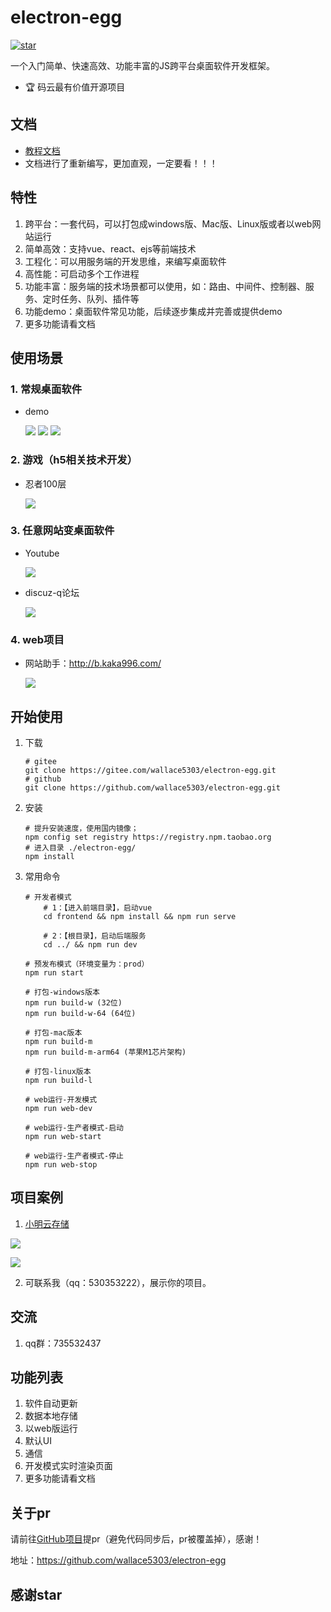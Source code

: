 # electron-egg 
[![star](https://gitee.com/wallace5303/electron-egg/badge/star.svg?theme=gvp)](https://gitee.com/wallace5303/electron-egg/stargazers)

一个入门简单、快速高效、功能丰富的JS跨平台桌面软件开发框架。

- 🏆 码云最有价值开源项目


## 文档
- [教程文档](https://www.yuque.com/u34495/mivcfg/xnhmms)
- 文档进行了重新编写，更加直观，一定要看！！！

## 特性
1. 跨平台：一套代码，可以打包成windows版、Mac版、Linux版或者以web网站运行
2. 简单高效：支持vue、react、ejs等前端技术
3. 工程化：可以用服务端的开发思维，来编写桌面软件
4. 高性能：可启动多个工作进程
5. 功能丰富：服务端的技术场景都可以使用，如：路由、中间件、控制器、服务、定时任务、队列、插件等
6. 功能demo：桌面软件常见功能，后续逐步集成并完善或提供demo
7. 更多功能请看文档

## 使用场景

### 1. 常规桌面软件
- demo

    ![](https://kaka996.coding.net/p/resource/d/tx-resource/git/raw/master/img/electron-egg/home.png)
    ![](https://kaka996.coding.net/p/resource/d/tx-resource/git/raw/master/img/electron-egg/socket.png)
    ![](https://kaka996.coding.net/p/resource/d/tx-resource/git/raw/master/img/electron-egg/xm-pic-config.png)

### 2. 游戏（h5相关技术开发）
- 忍者100层

    ![](https://kaka996.coding.net/p/resource/d/tx-resource/git/raw/master/img/electron-egg/ee_game_1.png)

### 3. 任意网站变桌面软件
- Youtube

    ![](https://kaka996.coding.net/p/resource/d/tx-resource/git/raw/master/img/electron-egg/youtub.png)
- discuz-q论坛

    ![](https://kaka996.coding.net/p/resource/d/tx-resource/git/raw/master/img/electron-egg/dq-feed.png)

### 4. web项目
- 网站助手：http://b.kaka996.com/

    ![](https://kaka996.coding.net/p/resource/d/tx-resource/git/raw/master/img/electron-egg/web-helper.png)


## 开始使用

1. 下载
    ```
    # gitee
    git clone https://gitee.com/wallace5303/electron-egg.git
    # github
    git clone https://github.com/wallace5303/electron-egg.git
    ```

2. 安装
    ```
    # 提升安装速度，使用国内镜像；
    npm config set registry https://registry.npm.taobao.org
    # 进入目录 ./electron-egg/
    npm install
    ```
    
3. 常用命令
    ```
    # 开发者模式
        # 1：【进入前端目录】，启动vue
        cd frontend && npm install && npm run serve
        
        # 2：【根目录】，启动后端服务
        cd ../ && npm run dev

    # 预发布模式（环境变量为：prod）
    npm run start

    # 打包-windows版本
    npm run build-w (32位)
    npm run build-w-64 (64位)

    # 打包-mac版本
    npm run build-m
    npm run build-m-arm64 (苹果M1芯片架构)

    # 打包-linux版本
    npm run build-l

    # web运行-开发模式
    npm run web-dev

    # web运行-生产者模式-启动
    npm run web-start

    # web运行-生产者模式-停止
    npm run web-stop
    ```

## 项目案例

1. [小明云存储](https://gitee.com/wallace5303/xm-pic)

![](https://kaka996.coding.net/p/resource/d/tx-resource/git/raw/master/img/electron-egg/xm-pic-config.png)

![](https://kaka996.coding.net/p/resource/d/tx-resource/git/raw/master/img/electron-egg/xm-pic-detail.png)

2. 可联系我（qq：530353222），展示你的项目。

## 交流
1. qq群：735532437

## 功能列表
1. 软件自动更新
2. 数据本地存储
3. 以web版运行
4. 默认UI
5. 通信
6. 开发模式实时渲染页面
7. 更多功能请看文档

## 关于pr
请前往[GitHub项目](https://github.com/wallace5303/electron-egg)提pr（避免代码同步后，pr被覆盖掉），感谢！

地址：https://github.com/wallace5303/electron-egg

## 感谢star



